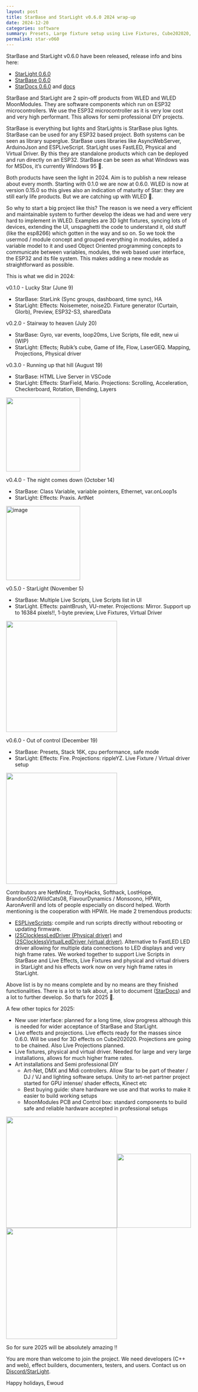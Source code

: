 ```yaml
---
layout: post
title: StarBase and StarLight v0.6.0 2024 wrap-up
date: 2024-12-20
categories: software
summary: Presets, Large fixture setup using Live Fixtures, Cube202020, 3d, rippleYZ projection<br><img width="100" src="https://github.com/user-attachments/assets/c43977c0-18d3-439d-b624-7b63fef0f02b">
permalink: star-v060
---
```


StarBase and StarLight v0.6.0 have been released, release info and bins here: 
- [StarLight 0.6.0](https://github.com/MoonModules/StarLight/releases/tag/v0.6.0)
- [StarBase 0.6.0](https://github.com/ewowi/StarBase/releases/tag/v0.6.0)
- [StarDocs 0.6.0](https://github.com/ewowi/StarDocs/releases/tag/v0.6.0) and [docs](https://ewowi.github.io/StarDocs/)

StarBase and StarLight are 2 spin-off products from WLED and WLED MoonModules. They are software components which run on ESP32 microcontrollers. We use the ESP32 microcontroller as it is very low cost and very high performant. This allows for semi professional DIY projects.

StarBase is everything but lights and StarLights is StarBase plus lights. StarBase can be used for any ESP32 based project. Both systems can be seen as library superglue. StarBase uses libraries like AsyncWebServer, ArduinoJson and ESPLiveScript. StarLight uses FastLED, Physical and Virtual Driver. By this they are standalone products which can be deployed and run directly on an ESP32. StarBase can be seen as what Windows was for MSDos, it’s currently Windows 95 🙂.

Both products have seen the light in 2024. Aim is to publish a new release about every month. Starting with 0.1.0 we are now at 0.6.0. WLED is now at version 0.15.0 so this gives also an indication of maturity of Star: they are still early life products. But we are catching up with WLED 🙂.

So why to start a big project like this? The reason is we need a very efficient and maintainable system to further develop the ideas we had and were very hard to implement in WLED. Examples are 3D light fixtures, syncing lots of devices, extending the UI, unspaghetti the code to understand it, old stuff (like the esp8266) which gotten in the way and so on. So we took the usermod / module concept and grouped everything in modules, added a variable model to it and used Object Oriented programming concepts to communicate between variables, modules, the web based user interface, the ESP32 and its file system. This makes adding a new module as straightforward as possible. 

This is what we did in 2024:

v0.1.0 - Lucky Star (June 9)
* StarBase: StarLink (Sync groups, dashboard, time sync), HA
* StarLight: Effects: Noisemeter, noise2D. Fixture generator (Curtain, Glorb), Preview, ESP32-S3, sharedData

v0.2.0 - Stairway to heaven (July 20)
* StarBase: Gyro, var events, loop20ms, Live Scripts, file edit, new ui (WIP)
* StarLight: Effects; Rubik’s cube, Game of life, Flow, LaserGEQ. Mapping, Projections, Physical driver
 
v0.3.0 - Running up that hill (August 19)
* StarBase: HTML Live Server in VSCode
* StarLight: Effects: StarField, Mario. Projections: Scrolling, Acceleration, Checkerboard, Rotation, Blending, Layers

[<img width="200" src="http://img.youtube.com/vi/hC94lalXCbQ/0.jpg">](http://www.youtube.com/watch?v=hC94lalXCbQ)
 
v0.4.0 - The night comes down (October 14)
* StarBase: Class Variable, variable pointers, Ethernet, var.onLoop1s
* StarLight: Effects: Praxis. ArtNet

<img width="200" alt="image" src="https://github.com/user-attachments/assets/21247776-a6b9-4e85-9825-7cbeeca7bb7d">

v0.5.0 - StarLight (November 5)
* StarBase: Multiple Live Scripts, Live Scripts list in UI
* StarLight. Effects: paintBrush, VU-meter. Projections: Mirror. Support up to 16384 pixels!!, 1-byte preview, Live Fixtures, Virtual Driver

<img width="300" src="https://github.com/user-attachments/assets/c81d2f56-00d1-4424-a716-8e3c30e76636">

v0.6.0 - Out of control (December 19)
* StarBase: Presets, Stack 16K, cpu performance, safe mode
* StarLight: Effects: Fire. Projections: rippleYZ. Live Fixture / Virtual driver setup

<img width="300" src="https://github.com/user-attachments/assets/c43977c0-18d3-439d-b624-7b63fef0f02b">

Contributors are NetMindz, TroyHacks, Softhack, LostHope, Brandon502/WildCats08, FlavourDynamics / Monsoono, HPWit, AaronAverill and lots of people especially on discord helped.
Worth mentioning is the cooperation with HPWit. He made 2 tremendous products: 
* [ESPLiveScripts](https://github.com/hpwit/ESPLiveScript): compile and run scripts directly without rebooting or updating firmware.
* [I2SClocklessLedDriver (Physical driver)](https://github.com/hpwit/I2SClocklessLedDriver) and [I2SClocklessVirtualLedDriver (virtual driver)](https://github.com/hpwit/I2SClocklessVirtualLedDriver). Alternative to FastLED LED driver allowing for multiple data connections to LED displays and very high frame rates.
We worked together to support Live Scripts in StarBase and Live Effects, Live Fixtures and physical and virtual drivers in StarLight and his effects work now on very high frame rates in StarLight.

Above list is by no means complete and by no means are they finished functionalities. There is a lot to talk about, a lot to document ([StarDocs](https://ewowi.github.io/StarDocs)) and a lot to further develop. So that’s for 2025 🙂. 

A few other topics for 2025:

* New user interface: planned for a long time, slow progress although this is needed for wider acceptance of StarBase and StarLight.
* Live effects and projections. Live effects ready for the masses since 0.6.0. Will be used for 3D effects on Cube202020. Projections are going to be chained. Also Live Projections planned.
* Live fixtures, physical and virtual driver. Needed for large and very large installations, allows for much higher frame rates. 
* Art installations and Semi professional DIY
    * Art-Net, DMX and Midi controllers. Allow Star to be part of theater / DJ / VJ and lighting software setups. Unity to art-net partner project started for GPU intense/ shader effects, Kinect etc
    * Best buying guide: share hardware we use and that works to make it easier to build working setups 
    * MoonModules PCB and Control box: standard components to build safe and reliable hardware accepted in professional setups

<img width="300" src="https://github.com/user-attachments/assets/5b5326fc-25bc-4c1f-baf5-ecd3aa0965be"><img width="200" src="https://github.com/user-attachments/assets/763dba71-97c6-4f68-ae60-f5aea52604bc"><img width="300" src="https://github.com/user-attachments/assets/e53c469e-d167-4ad1-a6fd-9260ab4cfb4b">


So for sure 2025 will be absolutely amazing !!

You are more than welcome to join the project. We need developers (C++ and web), effect builders, documenters, testers, and users. Contact us on [Discord/StarLight](https://discord.gg/TC8NSUSCdV).

Happy holidays,
Ewoud
